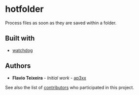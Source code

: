 # hotfolder

Process files as soon as they are saved within a folder.

## Built with

* [watchdog](https://pypi.org/project/watchdog)

## Authors

* **Flavio Teixeira** - *Initial work* - [ap3xx](https://github.com/ap3xx)

See also the list of [contributors](https://github.com/your/project/contributors) who participated in this project.